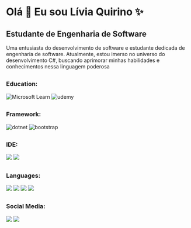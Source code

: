 Olá 👋 Eu sou Lívia Quirino ✨
==============================

Estudante de Engenharia de Software
--------------------

Uma entusiasta do desenvolvimento de software e estudante dedicada de engenharia de software. 
Atualmente, estou imerso no universo do desenvolvimento C#, buscando aprimorar minhas habilidades e conhecimentos nessa linguagem poderosa


##

### Education: 
<p>
   <img src="https://img.shields.io/badge/Microsoft_Learn-258ffa?style=for-the-badge&logo=microsoft&logoColor=white" alt="Microsoft Learn" />
   <img src="https://img.shields.io/badge/Udemy-A435F0?style=for-the-badge&logo=Udemy&logoColor=white" alt="udemy"/>
</p>

 ##

 ### Framework:
  <p>
   <img src="https://img.shields.io/badge/.NET-5C2D91?style=for-the-badge&logo=.net&logoColor=white" alt="dotnet" />
   <img src="https://img.shields.io/badge/bootstrap-%238511FA.svg?style=for-the-badge&logo=bootstrap&logoColor=white" alt="bootstrap"/>
</p>

##

 ### IDE:
  <p>
   <img src="https://img.shields.io/badge/Visual%20Studio-5C2D91.svg?style=for-the-badge&logo=visual-studio&logoColor=white" />
   <img src="https://img.shields.io/badge/Visual%20Studio%20Code-0078d7.svg?style=for-the-badge&logo=visual-studio-code&logoColor=white"/>
</p>

##

### Languages:
  <p>
    <img src="https://img.shields.io/badge/html5-%23E34F26.svg?style=for-the-badge&logo=html5&logoColor=white"/>
    <img src="https://img.shields.io/badge/css3-%231572B6.svg?style=for-the-badge&logo=css3&logoColor=white"/>
    <img src="https://img.shields.io/badge/javascript-%23323330.svg?style=for-the-badge&logo=javascript&logoColor=%23F7DF1E"/>
   <img src="https://img.shields.io/badge/c%23-%23239120.svg?style=for-the-badge&logo=csharp&logoColor=white" />
</p>

##

### Social Media:
<p>
  <a href="https://www.linkedin.com/in/l%C3%ADvia-quirino-24018a227/" target="_blank"><img src="https://img.shields.io/badge/linkedin-%230077B5.svg?style=for-the-badge&logo=linkedin&logoColor=white"></a>
  <a href="https://www.instagram.com/lih.qrn/" target="_blank"><img src="https://img.shields.io/badge/Instagram-%23E4405F.svg?style=for-the-badge&logo=Instagram&logoColor=white"></a>
</p>

 
